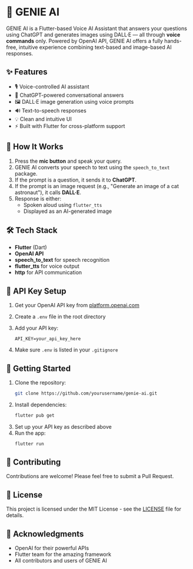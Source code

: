 # 🤖 GENIE AI

GENIE AI is a Flutter-based Voice AI Assistant that answers your questions using ChatGPT and generates images using DALL·E — all through **voice commands** only. Powered by OpenAI API, GENIE AI offers a fully hands-free, intuitive experience combining text-based and image-based AI responses.

## ✨ Features

- 🎙️ Voice-controlled AI assistant
- 🧠 ChatGPT-powered conversational answers
- 🖼️ DALL·E image generation using voice prompts
- 🔊 Text-to-speech responses
- 💡 Clean and intuitive UI
- ⚡ Built with Flutter for cross-platform support

## 🚀 How It Works

1. Press the **mic button** and speak your query.
2. GENIE AI converts your speech to text using the `speech_to_text` package.
3. If the prompt is a question, it sends it to **ChatGPT**.
4. If the prompt is an image request (e.g., "Generate an image of a cat astronaut"), it calls **DALL·E**.
5. Response is either:
   - Spoken aloud using `flutter_tts`
   - Displayed as an AI-generated image

## 🛠️ Tech Stack

- **Flutter** (Dart)
- **OpenAI API**
- **speech_to_text** for speech recognition
- **flutter_tts** for voice output
- **http** for API communication

## 🔐 API Key Setup

1. Get your OpenAI API key from [platform.openai.com](https://platform.openai.com/)

2. Create a `.env` file in the root directory
3. Add your API key:
   ```
   API_KEY=your_api_key_here
   ```
4. Make sure `.env` is listed in your `.gitignore`

## 📱 Getting Started

1. Clone the repository:
   ```bash
   git clone https://github.com/yourusername/genie-ai.git
   ```
2. Install dependencies:
   ```bash
   flutter pub get
   ```
3. Set up your API key as described above
4. Run the app:
   ```bash
   flutter run
   ```

## 🤝 Contributing

Contributions are welcome! Please feel free to submit a Pull Request.

## 📄 License

This project is licensed under the MIT License - see the [LICENSE](LICENSE) file for details.

## 🙏 Acknowledgments

- OpenAI for their powerful APIs
- Flutter team for the amazing framework
- All contributors and users of GENIE AI
